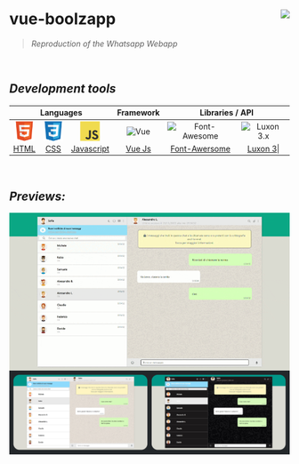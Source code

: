 # **vue-boolzapp**    <img height="25" align="right" src="https://img.shields.io/badge/Made%20with-Markdown-1f425f.svg">

> _Reproduction of the Whatsapp Webapp_


<br/>


## *_Development tools_*

<table align="center">
  <thead>
    <tr>
      <th colspan="3"> Languages</th>
      <th colspan="1">Framework</th>
      <th colspan="3">Libraries / API</th>
    </tr>
  </thead>
  <tbody align=center>
    <tr>
      <td>
        <img align="center" src="https://github.com/ValerioGc/ValerioGc/blob/64e651615d68fb71ddfe78c747f2913d1ec29607/assets/skills&tools/skills/html.svg" width="36" height="36" alt="HTML5" />
      </td>
      <td>
        <img align="center" src="https://github.com/ValerioGc/ValerioGc/blob/64e651615d68fb71ddfe78c747f2913d1ec29607/assets/skills&tools/skills/css.svg" width="36" height="36" align="center" alt="CSS3" />
      </td>
      <td>
        <img align="center" src="https://github.com/ValerioGc/ValerioGc/blob/64e651615d68fb71ddfe78c747f2913d1ec29607/assets/skills&tools/skills/javascript.svg" width="36" height="36" align="center" alt="Javascript">
      </td>
      <td>
        <img align="center" src="https://raw.githubusercontent.com/danielcranney/readme-generator/main/public/icons/skills/vuejs-colored.svg" width="36" height="36" alt="Vue" />
      </td>
      <td>
        <img align="center" src="https://cdn.worldvectorlogo.com/logos/fontawesome-1.svg" width="36" height="36" alt="Font-Awesome" /> 
      </td>
      <td>
        <img align="center" src="https://raw.githubusercontent.com/moment/luxon/96994411ae941ce4f2c6aeff55d6f2ac9c21d908/site/docs/_media/Luxon_icon.svg" width="36" height="36" alt="Luxon 3.x" />
      </td>
    </tr>
    <tr>
      <td>
        <a href="https://developer.mozilla.org/en-US/docs/Glossary/HTML5">HTML</a>
      </td>
      <td>
        <a href="https://developer.mozilla.org/en-US/docs/Web/CSS">CSS</a>
      </td>
      <td>
        <a href="https://developer.mozilla.org/en-US/docs/Web/JavaScript">Javascript</a>
      </td>
      <td> 
        <a href="https://vuejs.org/" target="_blank"   rel="noreferrer">Vue Js</a>
      </td>
      <td>
        <a href="https://vuejs.org/" target="_blank" rel="noreferrer">Font-Awersome</a>
      </td>
      <td>
        <a href="https://moment.github.io/luxon/#/" target="_blank" rel="noreferrer">Luxon 3</a>|
      </td>
    </tr>
  </tbody>
</table>



<br />

## *_Previews:_*

<div align="center">
  <img align="center" src="/previews/bolzapp.gif" alt="Gif bolzapp" />
  
  <br/>
  
  <img align="center" src="/previews/bolzapp-thumb.png" alt="Thumbnails bolzapp" />
 <div>


